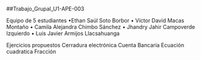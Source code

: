 ##Trabajo_Grupal_U1-APE-003

Equipo de 5 estudiantes
•Ethan Saúl Soto Borbor
•	Víctor David Macas Montaño
•	Camila Alejandra Chimbo Sánchez
•	Jhandry Jahir Campoverde Izquierdo
•	Luis Javier Armijos Llacsahuanga

Ejercicios propuestos
Cerradura electrónica
Cuenta Bancaria
Ecuación cuadratica
Fracción
